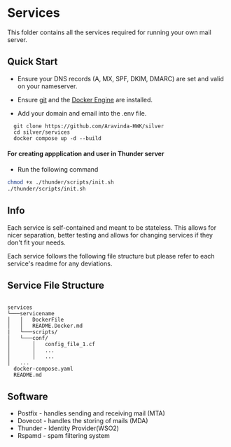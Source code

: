 # Services
This folder contains all the services required for running your own mail server. 

## Quick Start

- Ensure your DNS records (A, MX, SPF, DKIM, DMARC) are set and valid on your nameserver.

- Ensure [git](https://git-scm.com/downloads/linux) and the [Docker Engine](https://docs.docker.com/engine/install/) are installed.

- Add your domain and email into the .env file.

```
  git clone https://github.com/Aravinda-HWK/silver
  cd silver/services
  docker compose up -d --build
```

#### For creating appplication and user in Thunder server

- Run the following command 
```bash
chmod +x ./thunder/scripts/init.sh
./thunder/scripts/init.sh
```

## Info
Each service is self-contained and meant to be stateless. This allows for nicer separation, better testing and allows for changing services if they don't fit your needs.

Each service follows the following file structure but please refer to each service's readme for any deviations.

## Service File Structure

```

services
└───servicename
│   │   DockerFile
│   │   README.Docker.md
|   └───scripts/
│   └───conf/
│       │   config_file_1.cf
│       │   ...
│       │   ...
│   ...
  docker-compose.yaml
  README.md

```


## Software
- Postfix - handles sending and receiving mail (MTA)
- Dovecot - handles the storing of mails (MDA)
- Thunder - Identity Provider(WSO2)
- Rspamd -  spam filtering system




